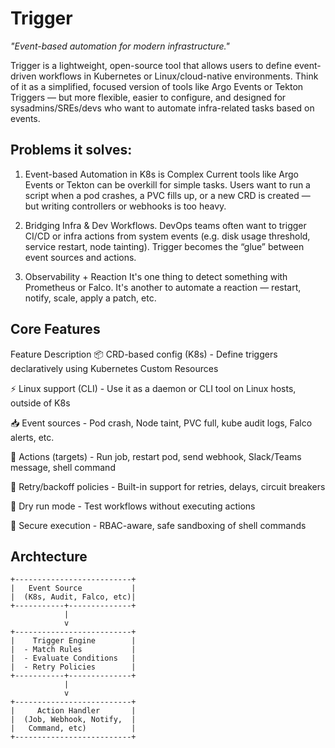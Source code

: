 # Trigger
<i>"Event-based automation for modern infrastructure."</i>

Trigger is a lightweight, open-source tool that allows users to define event-driven workflows in Kubernetes or Linux/cloud-native environments. Think of it as a simplified, focused version of tools like Argo Events or Tekton Triggers — but more flexible, easier to configure, and designed for sysadmins/SREs/devs who want to automate infra-related tasks based on events.

## Problems it solves:
1. Event-based Automation in K8s is Complex
Current tools like Argo Events or Tekton can be overkill for simple tasks. Users want to run a script when a pod crashes, a PVC fills up, or a new CRD is created — but writing controllers or webhooks is too heavy.

2. Bridging Infra & Dev Workflows. DevOps teams often want to trigger CI/CD or infra actions from system events (e.g. disk usage threshold, service restart, node tainting). Trigger becomes the “glue” between event sources and actions.

3. Observability + Reaction It's one thing to detect something with Prometheus or Falco. It's another to automate a reaction — restart, notify, scale, apply a patch, etc.

## Core Features
Feature	Description
📦 CRD-based config (K8s)	- Define triggers declaratively using Kubernetes Custom Resources

⚡ Linux support (CLI) -	Use it as a daemon or CLI tool on Linux hosts, outside of K8s

📥 Event sources - Pod crash, Node taint, PVC full, kube audit logs, Falco alerts, etc.

🎯 Actions (targets) -	Run job, restart pod, send webhook, Slack/Teams message, shell command

🔄 Retry/backoff policies -	Built-in support for retries, delays, circuit breakers

🧪 Dry run mode	- Test workflows without executing actions

🔐 Secure execution	- RBAC-aware, safe sandboxing of shell commands

## Archtecture 
```
+--------------------------+
|   Event Source           |
|  (K8s, Audit, Falco, etc)|
+-----------+--------------+
            |
            v
+--------------------------+
|    Trigger Engine        |
|  - Match Rules           |
|  - Evaluate Conditions   |
|  - Retry Policies        |
+-----------+--------------+
            |
            v
+--------------------------+
|     Action Handler       |
|  (Job, Webhook, Notify,  |
|   Command, etc)          |
+--------------------------+
```
